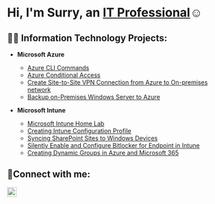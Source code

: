<h1>Hi, I'm Surry, an <a href="https://linkedin.com/in/Josh">IT Professional</a>☺</h1>

<h2>👨‍💻 Information Technology Projects:</h2>

- <b>Microsoft Azure</b>
  - [Azure CLI Commands](https://stahir131.github.io/Azure-CLI-commands/)
  - [Azure Conditional Access](https://stahir131.github.io/Azure-Conditional-Access/)
  - [Create Site-to-Site VPN Connection from Azure to On-premises network](https://stahir131.github.io/Site-to-site-VPN-connection-in-the-Azure-portal/)
  - [Backup on-Premises Windows Server to Azure](https://stahir131.github.io/Backup-on-Premises-Windows-Server-to-Azure/)
  
- <b>Microsoft Intune</b>
  - [Microsoft Intune Home Lab](https://stahir131.github.io/Microsoft-Intune-Home-lab/)
  - [Creating Intune Configuration Profile](https://stahir131.github.io/Intune-Configuration-Profile/)
  - [Syncing SharePoint Sites to Windows Devices](https://stahir131.github.io/SharePoint-Sync-in-Intune/)
  - [Silently Enable and Configure Bitlocker for Endpoint in Intune](https://stahir131.github.io/Intune-Enable-And-Configure-Bitlocker-on-Endpoint/)
  - [Creating Dynamic Groups in Azure and Microsoft 365](https://stahir131.github.io/Dynamic-Groups-in-Azure-AD-and-Microsoft-365/)
    


<h2>🤳Connect with me:</h2>

<!--[<img align="left" alt="Josh | Twitter" width="22px" src="https://cdn.jsdelivr.net/npm/simple-icons@v3/icons/twitter.svg" />][twitter]-->
[<img align="left" alt="Josh | LinkedIn" width="22px" src="https://cdn.jsdelivr.net/npm/simple-icons@v3/icons/linkedin.svg" />][linkedin]
<!--[<img align="left" alt="Josh | Instagram" width="22px" src="https://cdn.jsdelivr.net/npm/simple-icons@v3/icons/instagram.svg" />][instagram]-->

[twitter]: https://twitter.com/Josh
[instagram]: https://www.instagram.com/Josh
[linkedin]: www.linkedin.com/in/stahir131
